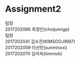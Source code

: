 Assignment2
=============
팀장     
2017202066 최정인(choijunngp)  
팀원  
2017202041 김수진(KIMSOOJIN97)      
2017202059 이선민(sunminxxi)   
2017202070 임미옥(limmiok)  
